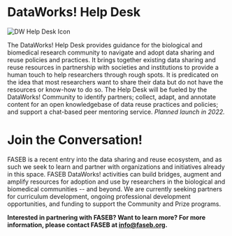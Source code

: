 # DataWorks! Help Desk

![DW Help Desk Icon](https://user-images.githubusercontent.com/90872869/145874689-e9e59561-7bae-4e19-aaa6-c7840ed3463f.jpg "DataWorks Help Desk Icon")

The DataWorks! Help Desk provides guidance for the biological and biomedical research community to navigate and adopt data sharing and reuse policies and practices.  It brings together existing data sharing and reuse resources in partnership with societies and institutions to provide a human touch to help researchers through rough spots. It is predicated on the idea that most researchers want to share their data but do not have the resources or know-how to do so. The Help Desk will be fueled by the DataWorks! Community to identify partners; collect, adapt, and annotate content for an open knowledgebase of data reuse practices and policies;  and support a chat-based peer mentoring service. *Planned launch in 2022.*

# Join the Conversation!

FASEB is a recent entry into the data sharing and reuse ecosystem, and as such we seek to learn and partner with organizations and initiatives already in this space.  FASEB DataWorks! activities can build bridges, augment and amplify resources for adoption and use by researchers in the biological and biomedical communities -- and beyond.  We are currently seeking partners for curriculum development, ongoing professional development opportunities, and funding to support the Community and Prize programs.

**Interested in partnering with FASEB? Want to learn more?  For more information, please contact FASEB at info@faseb.org.**

